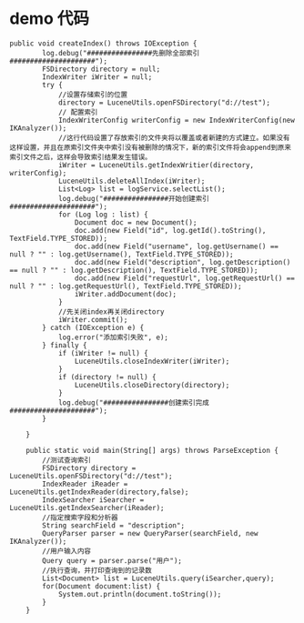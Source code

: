# demo 代码
    public void createIndex() throws IOException {
            log.debug("################先删除全部索引#####################");
            FSDirectory directory = null;
            IndexWriter iWriter = null;
            try {
                //设置存储索引的位置
                directory = LuceneUtils.openFSDirectory("d://test");
                // 配置索引
                IndexWriterConfig writerConfig = new IndexWriterConfig(new IKAnalyzer());
                //这行代码设置了存放索引的文件夹将以覆盖或者新建的方式建立。如果没有这样设置，并且在原索引文件夹中索引没有被删除的情况下，新的索引文件将会append到原来索引文件之后，这样会导致索引结果发生错误。
                iWriter = LuceneUtils.getIndexWritier(directory, writerConfig);
                LuceneUtils.deleteAllIndex(iWriter);
                List<Log> list = logService.selectList();
                log.debug("################开始创建索引#####################");
                for (Log log : list) {
                    Document doc = new Document();
                    doc.add(new Field("id", log.getId().toString(), TextField.TYPE_STORED));
                    doc.add(new Field("username", log.getUsername() == null ? "" : log.getUsername(), TextField.TYPE_STORED));
                    doc.add(new Field("description", log.getDescription() == null ? "" : log.getDescription(), TextField.TYPE_STORED));
                    doc.add(new Field("requestUrl", log.getRequestUrl() == null ? "" : log.getRequestUrl(), TextField.TYPE_STORED));
                    iWriter.addDocument(doc);
                }
                //先关闭index再关闭directory
                iWriter.commit();
            } catch (IOException e) {
                log.error("添加索引失败", e);
            } finally {
                if (iWriter != null) {
                    LuceneUtils.closeIndexWriter(iWriter);
                }
                if (directory != null) {
                    LuceneUtils.closeDirectory(directory);
                }
                log.debug("################创建索引完成#####################");
            }
    
        }
    
        public static void main(String[] args) throws ParseException {
            //测试查询索引
            FSDirectory directory = LuceneUtils.openFSDirectory("d://test");
            IndexReader iReader = LuceneUtils.getIndexReader(directory,false);
            IndexSearcher iSearcher = LuceneUtils.getIndexSearcher(iReader);
            //指定搜索字段和分析器
            String searchField = "description";
            QueryParser parser = new QueryParser(searchField, new IKAnalyzer());
            //用户输入内容
            Query query = parser.parse("用户");
            //执行查询，并打印查询到的记录数
            List<Document> list = LuceneUtils.query(iSearcher,query);
            for(Document document:list) {
                System.out.println(document.toString());
            }
        }